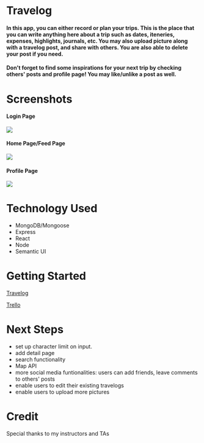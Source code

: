 # Travelog
#### In this app, you can either record or plan your trips. This is the place that you can write anything here about a trip such as dates, iteneries, expenses, highlights, journals, etc. You may also upload picture along with a travelog post, and share with others. You are also able to delete your post if you need. 

#### Don't forget to find some inspirations for your next trip by checking others' posts and profile page! You may like/unlike a post as well.

# Screenshots
#### Login Page
<img src="https://i.imgur.com/iXwHOXv_d.jpg?maxwidth=520&shape=thumb&fidelity=high">

#### Home Page/Feed Page
<img src="https://i.imgur.com/GcEeDVm.png">

#### Profile Page
<img src="https://i.imgur.com/ZTFqfmm.png">



# Technology Used
- MongoDB/Mongoose
- Express
- React
- Node
- Semantic UI


# Getting Started
[Travelog](https://this-is-travelog.herokuapp.com/)

[Trello](https://trello.com/invite/b/Yrf48HH9/de3aa991138e84560666dbc5ebefc802/project2-mytrails)

# Next Steps
- set up character limit on input. 
- add detail page
- search functionality
- Map API
- more social media funtionalities: users can add friends, leave comments to others' posts
- enable users to edit their existing travelogs
- enable users to upload more pictures


# Credit

Special thanks to my instructors and TAs
